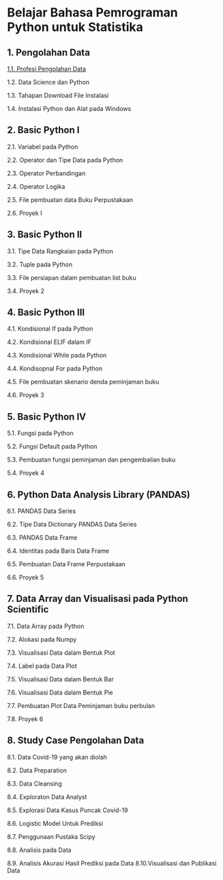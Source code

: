 # Belajar Bahasa Pemrograman Python untuk Statistika
## 1. Pengolahan Data
[       1.1. Profesi Pengolahan Data](https://github.com/Haertanto/pythonstatistika/blob/816bb05eede4b57d26a9f1bb6b62e64f45dbc774/1.1.%20Profesi%20Pengolahan%20Data.md)

1.2. Data Science dan Python

1.3. Tahapan Download File Instalasi

1.4. Instalasi Python dan Alat pada Windows
## 2. Basic Python I
2.1. Variabel pada Python

2.2. Operator dan Tipe Data pada Python

2.3. Operator Perbandingan

2.4. Operator Logika

2.5. File pembuatan data Buku Perpustakaan

2.6. Proyek I
## 3. Basic Python II
3.1. Tipe Data Rangkaian pada Python

3.2. Tuple pada Python

3.3. File persiapan dalam pembuatan list buku

3.4. Proyek 2
## 4. Basic Python III
4.1. Kondisional If pada Python

4.2. Kondisional ELIF dalam IF

4.3. Kondisional While pada Python

4.4. Kondisopnal For pada Python

4.5. File pembuatan skenario denda peminjaman buku

4.6. Proyek 3
## 5. Basic Python IV
5.1. Fungsi pada Python

5.2. Fungsi Default pada Python

5.3. Pembuatan fungsi peminjaman dan pengembalian buku

5.4. Proyek 4
## 6. Python Data Analysis Library (PANDAS)
6.1. PANDAS Data Series

6.2. Tipe Data Dictionary PANDAS Data Series

6.3. PANDAS Data Frame

6.4. Identitas pada Baris Data Frame

6.5. Pembuatan Data Frame Perpustakaan

6.6. Proyek 5
## 7. Data Array dan Visualisasi pada Python Scientific
7.1. Data Array pada Python

7.2. Alokasi pada Numpy

7.3. Visualisasi Data dalam Bentuk Plot

7.4. Label pada Data Plot

7.5. Visualisasi Data dalam Bentuk Bar

7.6. Visualisasi Data dalam Bentuk Pie

7.7. Pembuatan Plot Data Peminjaman buku perbulan

7.8. Proyek 6
## 8. Study Case Pengolahan Data
8.1. Data Covid-19 yang akan diolah

8.2. Data Preparation

8.3. Data Cleansing

8.4. Exploraton Data Analyst

8.5. Explorasi Data Kasus Puncak Covid-19

8.6. Logistic Model Untuk Prediksi

8.7. Penggunaan Pustaka Scipy

8.8. Analisis pada Data 

8.9. Analisis Akurasi Hasil Prediksi pada Data
       8.10.Visualisasi dan Publikasi Data
